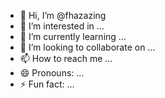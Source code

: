 - 👋 Hi, I’m @fhazazing
- 👀 I’m interested in ...
- 🌱 I’m currently learning ...
- 💞️ I’m looking to collaborate on ...
- 📫 How to reach me ...
- 😄 Pronouns: ...
- ⚡ Fun fact: ...

<!---
fhazazing/fhazazing is a ✨ special ✨ repository because its `README.md` (this file) appears on your GitHub profile.
You can click the Preview link to take a look at your changes.
--->
